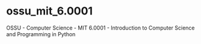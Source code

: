 # ossu_mit_6.0001
OSSU - Computer Science - MIT 6.0001 - Introduction to Computer Science and Programming in Python
